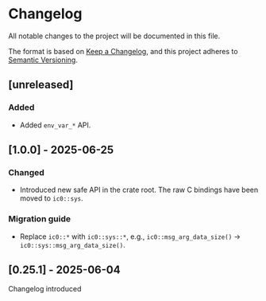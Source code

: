 # Changelog

All notable changes to the project will be documented in this file.

The format is based on [Keep a Changelog](https://keepachangelog.com/en/1.0.0/),
and this project adheres to [Semantic Versioning](https://semver.org/spec/v2.0.0.html).

## [unreleased]

### Added

- Added `env_var_*` API.

## [1.0.0] - 2025-06-25

### Changed

- Introduced new safe API in the crate root. The raw C bindings have been moved to `ic0::sys`.

### Migration guide

- Replace `ic0::*` with `ic0::sys::*`, e.g., `ic0::msg_arg_data_size()` -> `ic0::sys::msg_arg_data_size()`.

## [0.25.1] - 2025-06-04

Changelog introduced
